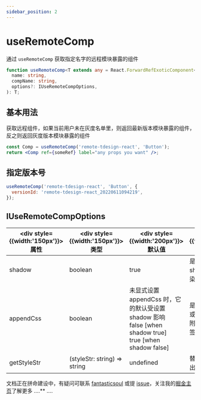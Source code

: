 ```yaml
---
sidebar_position: 2
---
```


# useRemoteComp

通过 `useRemoteComp` 获取指定名字的远程模块暴露的组件

```ts
function useRemoteComp<T extends any = React.ForwardRefExoticComponent<any>>(
  name: string,
  compName: string,
  options?: IUseRemoteCompOptions,
): T;
```

## 基本用法

获取远程组件，如果当前用户未在灰度名单里，则返回最新版本模块暴露的组件，反之则返回灰度版本模块暴露的组件

```jsx
const Comp = useRemoteComp('remote-tdesign-react', 'Button');
return <Comp ref={someRef} label="any props you want" />;
```

## 指定版本号

```js
useRemoteComp('remote-tdesign-react', 'Button', {
  versionId: 'remote-tdesign-react_20220611094219',
});
```

## IUseRemoteCompOptions

| <div style={{width:'150px'}}>属性</div> | <div style={{width:'150px'}}>类型</div> | <div style={{width:'200px'}}>默认值</div> | <div style={{width:'355px'}}>描述</div> |
| --- | --- | --- | --- |
| shadow | boolean | true | 是否使用采样 shaw-dom 模式渲染 |
| appendCss | boolean | 未显式设置 appendCss 时，它的默认受设置 shadow 影响<br/> false [when shadow true] <br/>true [when shadow false] | 是否向 document 或 shadow-root 上附加样式外联样式标签 |
| getStyleStr | (styleStr: string) => string | undefined | 替换或改造默认解析出来的字符串 |

文档正在拼命建设中，有疑问可联系 [fantasticsoul](https://github.com/fantasticsoul) 或提 [issue](https://github.com/tnfe/hel/issues)，关注我的[掘金主页](https://juejin.cn/user/1732486056649880/posts)了解更多 ....\*\* ....
